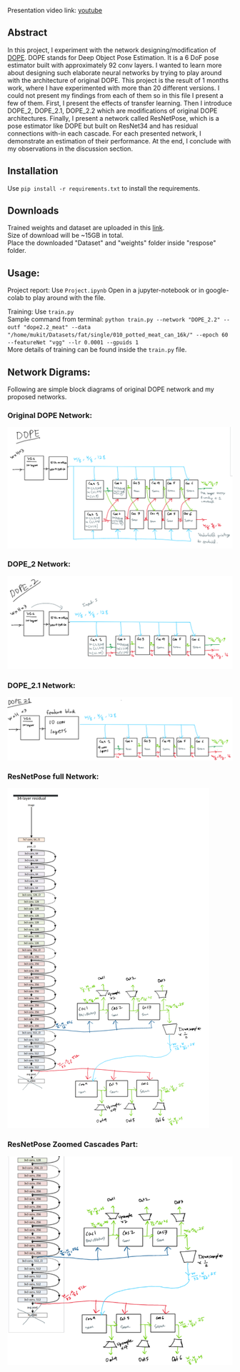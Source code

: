 Presentation video link: [youtube](https://youtu.be/wGJTIeSog-k) 
  
## Abstract
In this project, I experiment with the network designing/modification of 
[DOPE](https://github.com/NVlabs/Deep_Object_Pose). DOPE stands for Deep Object Pose 
Estimation. It is a 6 DoF pose estimator built with approximately 92 conv layers. I wanted to learn more about 
designing such elaborate neural networks by trying to play around with the architecture of original DOPE. 
This project is the result of 1 months work, where I have experimented with more than 20 different versions. I could 
not present my findings from each of them so in this file I present a few of them. First, I present 
the effects of transfer learning. Then I introduce DOPE_2, DOPE_2.1, DOPE_2.2 which are modifications of original 
DOPE architectures. Finally, I present a network called ResNetPose, which is a pose estimator like DOPE but built 
on ResNet34 and has residual connections with-in each cascade. For each presented network, I demonstrate an 
estimation of their performance. At the end, I conclude with my observations in the discussion section.

## Installation
Use `pip install -r requirements.txt` to install the requirements.

## Downloads
Trained weights and dataset are uploaded in this [link](https://sooners-my.sharepoint.com/:f:/g/personal/abdul_mukit_ou_edu/Em6yJ_XHDZdAhzZ7L4E9fFABhW61w9zvSG7cuTwfRgUuyA?e=Ds60Fk).   
Size of download will be ~15GB in total.    
Place the downloaded "Dataset" and "weights" folder inside "respose" folder.

## Usage:
Project report: Use `Project.ipynb`
Open in a jupyter-notebook or in google-colab to play around with the file.  

Training: Use `train.py`  
Sample command from terminal: 
`python train.py --network "DOPE_2.2" --outf "dope2.2_meat" --data "/home/mukit/Datasets/fat/single/010_potted_meat_can_16k/" --epoch 60 --featureNet "vgg" --lr 0.0001 --gpuids 1`  
More details of training can be found inside the `train.py` file.

## Network Digrams:
Following are simple block diagrams of original DOPE network and my proposed networks.
 
### Original DOPE Network:
![Original DOPE](docs/DOPE_diagram.png)

### DOPE_2 Network:
![DOPE_2](docs/DOPE_2.png)

### DOPE_2.1 Network:
![DOPE_2.1](docs/DOPE_2.1.png)

### ResNetPose full Network:
![ResNetPose](docs/ResnetPose_part1.png)

### ResNetPose Zoomed Cascades Part:
![ResNetPose](docs/ResnetPose_part2.png)


